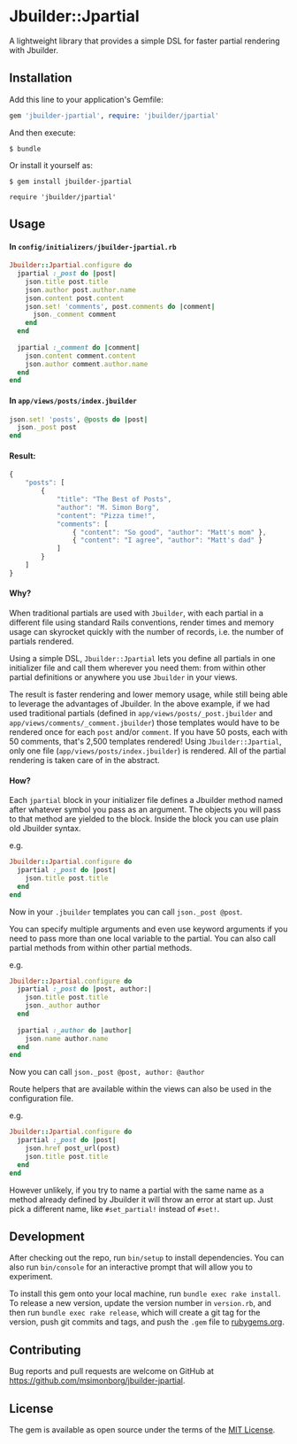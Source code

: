 # Jbuilder::Jpartial

A lightweight library that provides a simple DSL for faster partial rendering with Jbuilder.

## Installation

Add this line to your application's Gemfile:

```ruby
gem 'jbuilder-jpartial', require: 'jbuilder/jpartial'
```

And then execute:

    $ bundle

Or install it yourself as:

    $ gem install jbuilder-jpartial
    
    require 'jbuilder/jpartial'

## Usage

#### In `config/initializers/jbuilder-jpartial.rb`

```ruby
Jbuilder::Jpartial.configure do
  jpartial :_post do |post|
    json.title post.title
    json.author post.author.name
    json.content post.content
    json.set! 'comments', post.comments do |comment|
      json._comment comment
    end
  end
  
  jpartial :_comment do |comment|
    json.content comment.content
    json.author comment.author.name
  end
end
```

#### In `app/views/posts/index.jbuilder`

```ruby
json.set! 'posts', @posts do |post|
  json._post post
end
```

#### Result:
```js
{
    "posts": [
        {
            "title": "The Best of Posts",
            "author": "M. Simon Borg",
            "content": "Pizza time!",
            "comments": [
                { "content": "So good", "author": "Matt's mom" },
                { "content": "I agree", "author": "Matt's dad" }
            ]
        }
    ]   
}
```
#### Why?
When traditional partials are used with `Jbuilder`, with each partial in a different file using standard Rails conventions, render times and memory usage can skyrocket quickly with the number of records, i.e. the number of partials rendered.

Using a simple DSL, `Jbuilder::Jpartial` lets you define all partials in one initializer file and call them wherever you need them: from within other partial definitions or anywhere you use `Jbuilder` in your views.

The result is faster rendering and lower memory usage, while still being able to leverage the advantages of Jbuilder. In the above example, if we had used traditional partials (defined in `app/views/posts/_post.jbuilder` and `app/views/comments/_comment.jbuilder`) those templates would have to be rendered once for each `post` and/or `comment`. If you have 50 posts, each with 50 comments, that's 2,500 templates rendered! Using `Jbuilder::Jpartial`, only one file (`app/views/posts/index.jbuilder`) is rendered. All of the partial rendering is taken care of in the abstract.

#### How?
Each `jpartial` block in your initializer file defines a Jbuilder method named after whatever symbol you pass as an argument. The objects you will pass to that method are yielded to the block. Inside the block you can use plain old Jbuilder syntax.

e.g.

```ruby
Jbuilder::Jpartial.configure do
  jpartial :_post do |post|
    json.title post.title
  end
end
```

Now in your `.jbuilder` templates you can call `json._post @post`.

You can specify multiple arguments and even use keyword arguments if you need to pass more than one local variable to the partial. You can also call partial methods from within other partial methods.

e.g.

```ruby
Jbuilder::Jpartial.configure do
  jpartial :_post do |post, author:|
    json.title post.title
    json._author author
  end
  
  jpartial :_author do |author|
    json.name author.name
  end
end
```

Now you can call `json._post @post, author: @author`

Route helpers that are available within the views can also be used in the configuration file.

e.g.

```ruby
Jbuilder::Jpartial.configure do
  jpartial :_post do |post|
    json.href post_url(post)
    json.title post.title
  end
end
```

However unlikely, if you try to name a partial with the same name as a method already defined by Jbuilder it will throw an error at start up. Just pick a different name, like `#set_partial!` instead of `#set!`.


## Development

After checking out the repo, run `bin/setup` to install dependencies. You can also run `bin/console` for an interactive prompt that will allow you to experiment.

To install this gem onto your local machine, run `bundle exec rake install`. To release a new version, update the version number in `version.rb`, and then run `bundle exec rake release`, which will create a git tag for the version, push git commits and tags, and push the `.gem` file to [rubygems.org](https://rubygems.org).

## Contributing

Bug reports and pull requests are welcome on GitHub at https://github.com/msimonborg/jbuilder-jpartial.


## License

The gem is available as open source under the terms of the [MIT License](http://opensource.org/licenses/MIT).

